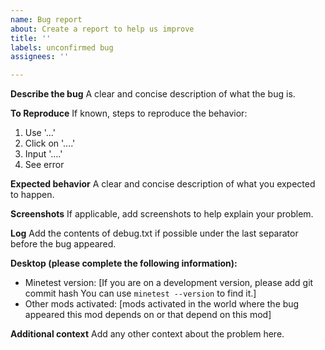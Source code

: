 ```yaml
---
name: Bug report
about: Create a report to help us improve
title: ''
labels: unconfirmed bug
assignees: ''

---
```


**Describe the bug**
A clear and concise description of what the bug is.

**To Reproduce**
If known, steps to reproduce the behavior:
1. Use '...'
2. Click on '....'
3. Input '....'
4. See error

**Expected behavior**
A clear and concise description of what you expected to happen.

**Screenshots**
If applicable, add screenshots to help explain your problem.

**Log**
Add the contents of debug.txt if possible under the last separator before the bug appeared.

**Desktop (please complete the following information):**
 - Minetest version: [If you are on a development version, please add git commit hash
You can use `minetest --version` to find it.]
 - Other mods activated: [mods activated in the world where the bug appeared this mod depends on or that depend on this mod]

**Additional context**
Add any other context about the problem here.
